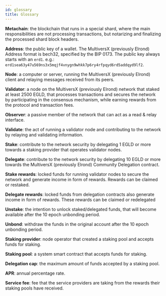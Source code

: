 ```yaml
---
id: glossary
title: Glossary
---
```


**Metachain**: the blockchain that runs in a special shard, where the main responsibilities are not processing transactions,
but notarizing and finalizing the processed shard block headers.

**Address**: the public key of a wallet. The MultiversX (previously Elrond) Address format is bech32, specified by the BIP 0173.
The public key always starts with an `erd1`. e.g.: `erd1sea63y47u569ns3x5mqjf4vnygn9whkk7p6ry4rfpqyd6rd5addqyd9lf2`.

**Node**: a computer or server, running the MultiversX (previously Elrond) client and relaying messages received from its peers.

**Validator**: a node on the MultiversX (previously Elrond) network that staked at least 2500 EGLD, that processes transactions and secures
the network by participating in the consensus mechanism, while earning rewards from the protocol and transaction fees.

**Observer**: a passive member of the network that can act as a read & relay interface.

**Validate**: the act of running a validator node and contributing to the network by relaying and
validating information.

**Stake**: contribute to the network security by delegating 1 EGLD or more towards a staking provider that operates
validator nodes.

**Delegate**: contribute to the network security by delegating 10 EGLD or more towards the MultiversX (previously Elrond) Community Delegation
contract.

**Stake rewards**: locked funds for running validator nodes to secure the network and generate income in form of rewards.
Rewards can be claimed or restaked.

**Delegate rewards**: locked funds from delegation contracts also generate income in form of rewards.
These rewards can be claimed or redelegated

**Unstake**: the intention to unlock staked/delegated funds, that will become available after the 10 epoch unbonding period.

**Unbond**: withdraw the funds in the original account after the 10 epoch unbonding period.

**Staking provider**: node operator that created a staking pool and accepts funds for staking.

**Staking pool**: a system smart contract that accepts funds for staking.

**Delegation cap**: the maximum amount of funds accepted by a staking pool.

**APR**: annual percentage rate.

**Service fee**: fee that the service providers are taking from the rewards their staking pools have received.
